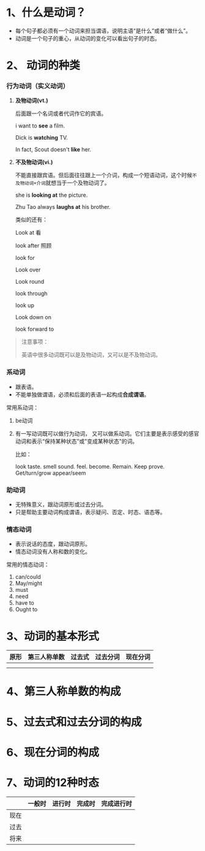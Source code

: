 # 1、什么是动词？

- 每个句子都必须有一个动词来担当谓语，说明主语“是什么”或者“做什么”。
- 动词是一个句子的重心，从动词的变化可以看出句子的时态。



# 2、 动词的种类

### 行为动词（实义动词）

1. **及物动词(vt.)**

   后面跟一个名词或者代词作它的宾语。

   i want to **see** a film.

   Dick is **watching** TV.

   In fact, Scout doesn't  **like** her.

2. **不及物动词(vi.)**

   不能直接跟宾语。但后面往往跟上一个介词，构成一个短语动词，这个时候`不及物动词+介词`就想当于一个及物动词了。

   she is **looking at** the picture.

   Zhu Tao always **laughs at** his brother.

   类似的还有：

   Look at 看

   look after 照顾

   look for 

   Look over

   Look round

   look through

   look up

   Look down on 

   look forward to 



> 注意事项：
>
> 英语中很多动词既可以是及物动词，又可以是不及物动词。



### 系动词

- 跟表语。
- 不能单独做谓语，必须和后面的表语一起构成**合成谓语**。

常用系动词：

1. be动词

2. 有一写动词既可以做行为动词， 又可以做系动词。它们主要是表示感受的感官动词和表示“保持某种状态”或"变成某种状态"的词。

   比如： 

   look   taste. smell sound. feel.  become. Remain.  Keep   prove.    Get/turn/grow    appear/seem

   

### 助动词

- 无特殊意义，跟动词原形或过去分词。
- 只是帮助主要动词构成谓语，表示疑问、否定、时态、语态等。



### 情态动词

- 表示说话的态度，跟动词原形。
- 情态动词没有人称和数的变化。

常用的情态动词：

1. can/could
2. May/might
3. must
4. need
5. have to
6. Ought to





# 3、动词的基本形式

| 原形 | 第三人称单数 | 过去式 | 过去分词 | 现在分词 |
| ---- | :----------- | ------ | -------- | -------- |
|      |              |        |          |          |
|      |              |        |          |          |





# 4、第三人称单数的构成



# 5、过去式和过去分词的构成



# 6、现在分词的构成





# 7、动词的12种时态

|      | 一般时 | 进行时 | 完成时 | 完成进行时 |
| ---- | ------ | ------ | ------ | ---------- |
| 现在 |        |        |        |            |
| 过去 |        |        |        |            |
| 将来 |        |        |        |            |

